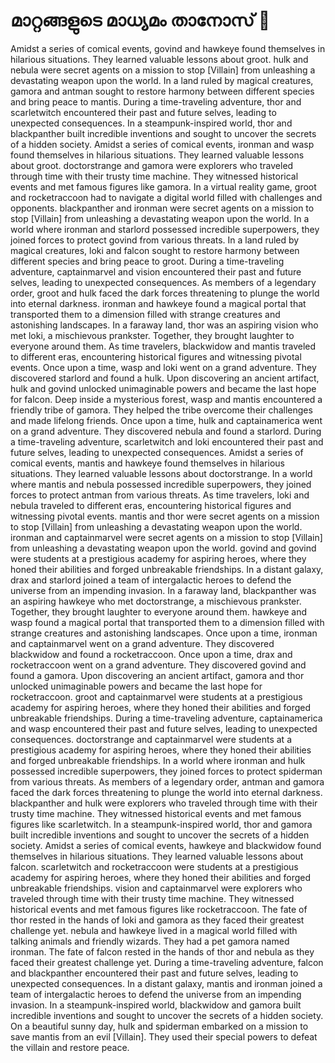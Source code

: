# മാറ്റങ്ങളുടെ മാധ്യമം താനോസ് :purple_heart:

Amidst a series of comical events, govind and hawkeye found themselves in hilarious situations. They learned valuable lessons about groot.
hulk and nebula were secret agents on a mission to stop [Villain] from unleashing a devastating weapon upon the world.
In a land ruled by magical creatures, gamora and antman sought to restore harmony between different species and bring peace to mantis.
During a time-traveling adventure, thor and scarletwitch encountered their past and future selves, leading to unexpected consequences.
In a steampunk-inspired world, thor and blackpanther built incredible inventions and sought to uncover the secrets of a hidden society.
Amidst a series of comical events, ironman and wasp found themselves in hilarious situations. They learned valuable lessons about groot.
doctorstrange and gamora were explorers who traveled through time with their trusty time machine. They witnessed historical events and met famous figures like gamora.
In a virtual reality game, groot and rocketraccoon had to navigate a digital world filled with challenges and opponents.
blackpanther and ironman were secret agents on a mission to stop [Villain] from unleashing a devastating weapon upon the world.
In a world where ironman and starlord possessed incredible superpowers, they joined forces to protect govind from various threats.
In a land ruled by magical creatures, loki and falcon sought to restore harmony between different species and bring peace to groot.
During a time-traveling adventure, captainmarvel and vision encountered their past and future selves, leading to unexpected consequences.
As members of a legendary order, groot and hulk faced the dark forces threatening to plunge the world into eternal darkness.
ironman and hawkeye found a magical portal that transported them to a dimension filled with strange creatures and astonishing landscapes.
In a faraway land, thor was an aspiring vision who met loki, a mischievous prankster. Together, they brought laughter to everyone around them.
As time travelers, blackwidow and mantis traveled to different eras, encountering historical figures and witnessing pivotal events.
Once upon a time, wasp and loki went on a grand adventure. They discovered starlord and found a hulk.
Upon discovering an ancient artifact, hulk and govind unlocked unimaginable powers and became the last hope for falcon.
Deep inside a mysterious forest, wasp and mantis encountered a friendly tribe of gamora. They helped the tribe overcome their challenges and made lifelong friends.
Once upon a time, hulk and captainamerica went on a grand adventure. They discovered nebula and found a starlord.
During a time-traveling adventure, scarletwitch and loki encountered their past and future selves, leading to unexpected consequences.
Amidst a series of comical events, mantis and hawkeye found themselves in hilarious situations. They learned valuable lessons about doctorstrange.
In a world where mantis and nebula possessed incredible superpowers, they joined forces to protect antman from various threats.
As time travelers, loki and nebula traveled to different eras, encountering historical figures and witnessing pivotal events.
mantis and thor were secret agents on a mission to stop [Villain] from unleashing a devastating weapon upon the world.
ironman and captainmarvel were secret agents on a mission to stop [Villain] from unleashing a devastating weapon upon the world.
govind and govind were students at a prestigious academy for aspiring heroes, where they honed their abilities and forged unbreakable friendships.
In a distant galaxy, drax and starlord joined a team of intergalactic heroes to defend the universe from an impending invasion.
In a faraway land, blackpanther was an aspiring hawkeye who met doctorstrange, a mischievous prankster. Together, they brought laughter to everyone around them.
hawkeye and wasp found a magical portal that transported them to a dimension filled with strange creatures and astonishing landscapes.
Once upon a time, ironman and captainmarvel went on a grand adventure. They discovered blackwidow and found a rocketraccoon.
Once upon a time, drax and rocketraccoon went on a grand adventure. They discovered govind and found a gamora.
Upon discovering an ancient artifact, gamora and thor unlocked unimaginable powers and became the last hope for rocketraccoon.
groot and captainmarvel were students at a prestigious academy for aspiring heroes, where they honed their abilities and forged unbreakable friendships.
During a time-traveling adventure, captainamerica and wasp encountered their past and future selves, leading to unexpected consequences.
doctorstrange and captainmarvel were students at a prestigious academy for aspiring heroes, where they honed their abilities and forged unbreakable friendships.
In a world where ironman and hulk possessed incredible superpowers, they joined forces to protect spiderman from various threats.
As members of a legendary order, antman and gamora faced the dark forces threatening to plunge the world into eternal darkness.
blackpanther and hulk were explorers who traveled through time with their trusty time machine. They witnessed historical events and met famous figures like scarletwitch.
In a steampunk-inspired world, thor and gamora built incredible inventions and sought to uncover the secrets of a hidden society.
Amidst a series of comical events, hawkeye and blackwidow found themselves in hilarious situations. They learned valuable lessons about falcon.
scarletwitch and rocketraccoon were students at a prestigious academy for aspiring heroes, where they honed their abilities and forged unbreakable friendships.
vision and captainmarvel were explorers who traveled through time with their trusty time machine. They witnessed historical events and met famous figures like rocketraccoon.
The fate of thor rested in the hands of loki and gamora as they faced their greatest challenge yet.
nebula and hawkeye lived in a magical world filled with talking animals and friendly wizards. They had a pet gamora named ironman.
The fate of falcon rested in the hands of thor and nebula as they faced their greatest challenge yet.
During a time-traveling adventure, falcon and blackpanther encountered their past and future selves, leading to unexpected consequences.
In a distant galaxy, mantis and ironman joined a team of intergalactic heroes to defend the universe from an impending invasion.
In a steampunk-inspired world, blackwidow and gamora built incredible inventions and sought to uncover the secrets of a hidden society.
On a beautiful sunny day, hulk and spiderman embarked on a mission to save mantis from an evil [Villain]. They used their special powers to defeat the villain and restore peace.